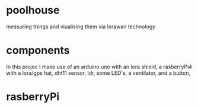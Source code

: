 # 	poolhouse
messuring things and viualising them via lorawan technology 
# 	components
In this projec I make use of 
	an arduino uno with an lora shield,
	a rasberryPi4 with a lora/gps hat,
	dht11 sensor,
	ldr,
	some LED's,
	a ventilator,
	and a button,

# 	rasberryPi

